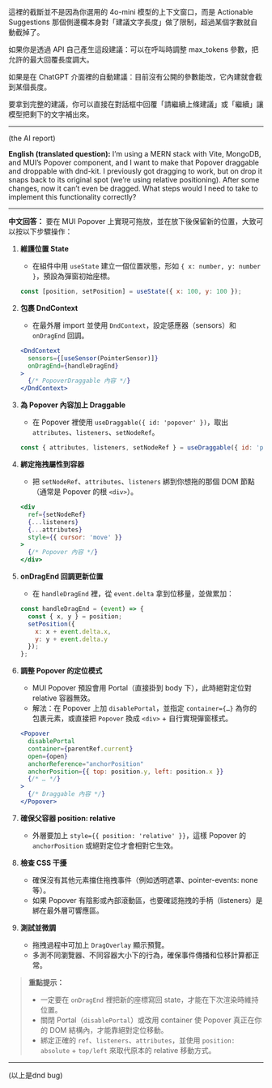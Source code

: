 這裡的截斷並不是因為你選用的 4o-mini 模型的上下文窗口，而是 Actionable Suggestions 那個側邊欄本身對「建議文字長度」做了限制，超過某個字數就自動截掉了。

如果你是透過 API 自己產生這段建議：可以在呼叫時調整 max_tokens 參數，把允許的最大回覆長度調大。

如果是在 ChatGPT 介面裡的自動建議：目前沒有公開的參數能改，它內建就會截到某個長度。

要拿到完整的建議，你可以直接在對話框中回覆「請繼續上條建議」或「繼續」讓模型把剩下的文字補出來。

---
(the AI report)


**English (translated question):**
I’m using a MERN stack with Vite, MongoDB, and MUI’s Popover component, and I want to make that Popover draggable and droppable with dnd-kit. I previously got dragging to work, but on drop it snaps back to its original spot (we’re using relative positioning). After some changes, now it can’t even be dragged. What steps would I need to take to implement this functionality correctly?

---

**中文回答：**
要在 MUI Popover 上實現可拖放，並在放下後保留新的位置，大致可以按以下步驟操作：

1. **維護位置 State**

   * 在組件中用 `useState` 建立一個位置狀態，形如 `{ x: number, y: number }`，預設為彈窗初始座標。

   ```jsx
   const [position, setPosition] = useState({ x: 100, y: 100 });
   ```

2. **包裹 DndContext**

   * 在最外層 import 並使用 `DndContext`，設定感應器（sensors）和 `onDragEnd` 回調。

   ```jsx
   <DndContext
     sensors={[useSensor(PointerSensor)]}
     onDragEnd={handleDragEnd}
   >
     {/* PopoverDraggable 內容 */}
   </DndContext>
   ```

3. **為 Popover 內容加上 Draggable**

   * 在 Popover 裡使用 `useDraggable({ id: 'popover' })`，取出 `attributes`、`listeners`、`setNodeRef`。

   ```jsx
   const { attributes, listeners, setNodeRef } = useDraggable({ id: 'popover' });
   ```

4. **綁定拖拽屬性到容器**

   * 把 `setNodeRef`、`attributes`、`listeners` 綁到你想拖的那個 DOM 節點（通常是 Popover 的根 `<div>`）。

   ```jsx
   <div
     ref={setNodeRef}
     {...listeners}
     {...attributes}
     style={{ cursor: 'move' }}
   >
     {/* Popover 內容 */}
   </div>
   ```

5. **onDragEnd 回調更新位置**

   * 在 `handleDragEnd` 裡，從 `event.delta` 拿到位移量，並做累加：

   ```jsx
   const handleDragEnd = (event) => {
     const { x, y } = position;
     setPosition({
       x: x + event.delta.x,
       y: y + event.delta.y
     });
   };
   ```

6. **調整 Popover 的定位模式**

   * MUI Popover 預設會用 Portal（直接掛到 body 下），此時絕對定位對 relative 容器無效。
   * 解法：在 Popover 上加 `disablePortal`，並指定 `container={…}` 為你的包裹元素，或直接把 `Popover` 換成 `<div>` + 自行實現彈窗樣式。

   ```jsx
   <Popover
     disablePortal
     container={parentRef.current}
     open={open}
     anchorReference="anchorPosition"
     anchorPosition={{ top: position.y, left: position.x }}
     {/* … */}
   >
     {/* Draggable 內容 */}
   </Popover>
   ```

7. **確保父容器 position: relative**

   * 外層要加上 `style={{ position: 'relative' }}`，這樣 Popover 的 `anchorPosition` 或絕對定位才會相對它生效。

8. **檢查 CSS 干擾**

   * 確保沒有其他元素擋住拖拽事件（例如透明遮罩、pointer-events: none 等）。
   * 如果 Popover 有陰影或內部滾動區，也要確認拖拽的手柄（listeners）是綁在最外層可響應區。

9. **測試並微調**

   * 拖拽過程中可加上 `DragOverlay` 顯示預覽。
   * 多測不同瀏覽器、不同容器大小下的行為，確保事件傳播和位移計算都正常。

> **重點提示：**
>
> * 一定要在 `onDragEnd` 裡把新的座標寫回 state，才能在下次渲染時維持位置。
> * 關閉 Portal（`disablePortal`）或改用 container 使 Popover 真正在你的 DOM 結構內，才能靠絕對定位移動。
> * 綁定正確的 `ref`、`listeners`、`attributes`，並使用 `position: absolute` + `top/left` 來取代原本的 relative 移動方式。

---

(以上是dnd bug)